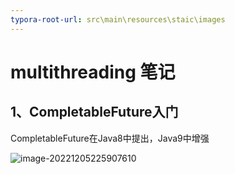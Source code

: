 ```yaml
---
typora-root-url: src\main\resources\staic\images
---
```


# multithreading 笔记

## 1、CompletableFuture入门

CompletableFuture在Java8中提出，Java9中增强

![image-20221205225907610](/img.png)

